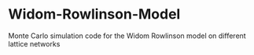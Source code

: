 # Widom-Rowlinson-Model
Monte Carlo simulation code for the Widom Rowlinson model on different lattice networks
